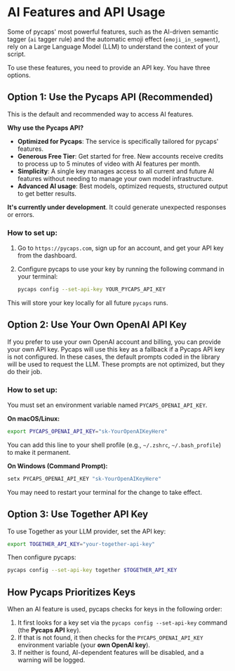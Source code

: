 # AI Features and API Usage

Some of pycaps' most powerful features, such as the AI-driven semantic tagger (`ai` tagger rule) and the automatic emoji effect (`emoji_in_segment`), rely on a Large Language Model (LLM) to understand the context of your script.

To use these features, you need to provide an API key. You have three options.

## Option 1: Use the Pycaps API (Recommended)

This is the default and recommended way to access AI features.

**Why use the Pycaps API?**
*   **Optimized for Pycaps**: The service is specifically tailored for pycaps' features.
*   **Generous Free Tier**: Get started for free. New accounts receive credits to process up to 5 minutes of video with AI features per month.
*   **Simplicity**: A single key manages access to all current and future AI features without needing to manage your own model infrastructure.
*   **Advanced AI usage**: Best models, optimized requests, structured output to get better results.

**It's currently under development**. It could generate unexpected responses or errors.

### How to set up:

1.  Go to `https://pycaps.com`, sign up for an account, and get your API key from the dashboard.
2.  Configure pycaps to use your key by running the following command in your terminal:

    ```bash
    pycaps config --set-api-key YOUR_PYCAPS_API_KEY
    ```

This will store your key locally for all future `pycaps` runs.

## Option 2: Use Your Own OpenAI API Key

If you prefer to use your own OpenAI account and billing, you can provide your own API key. Pycaps will use this key as a fallback if a Pycaps API key is not configured. In these cases, the default prompts coded in the library will be used to request the LLM. These prompts are not optimized, but they do their job.

### How to set up:

You must set an environment variable named `PYCAPS_OPENAI_API_KEY`.

**On macOS/Linux:**
```bash
export PYCAPS_OPENAI_API_KEY="sk-YourOpenAIKeyHere"
```
You can add this line to your shell profile (e.g., `~/.zshrc`, `~/.bash_profile`) to make it permanent.

**On Windows (Command Prompt):**
```powershell
setx PYCAPS_OPENAI_API_KEY "sk-YourOpenAIKeyHere"
```
You may need to restart your terminal for the change to take effect.

## Option 3: Use Together API Key

To use Together as your LLM provider, set the API key:

```bash
export TOGETHER_API_KEY="your-together-api-key"
```

Then configure pycaps:

```bash
pycaps config --set-api-key together $TOGETHER_API_KEY
```

## How Pycaps Prioritizes Keys

When an AI feature is used, pycaps checks for keys in the following order:

1.  It first looks for a key set via the `pycaps config --set-api-key` command (the **Pycaps API** key).
2.  If that is not found, it then checks for the `PYCAPS_OPENAI_API_KEY` environment variable (your **own OpenAI key**).
3.  If neither is found, AI-dependent features will be disabled, and a warning will be logged.
